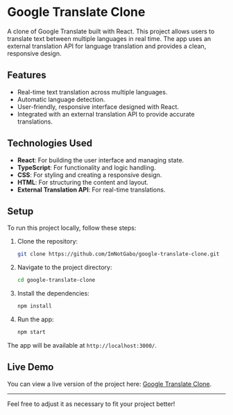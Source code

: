 # Google Translate Clone

A clone of Google Translate built with React. This project allows users to translate text between multiple languages in real time. The app uses an external translation API for language translation and provides a clean, responsive design.

## Features

- Real-time text translation across multiple languages.
- Automatic language detection.
- User-friendly, responsive interface designed with React.
- Integrated with an external translation API to provide accurate translations.

## Technologies Used

- **React**: For building the user interface and managing state.
- **TypeScript**: For functionality and logic handling.
- **CSS**: For styling and creating a responsive design.
- **HTML**: For structuring the content and layout.
- **External Translation API**: For real-time translations.

## Setup

To run this project locally, follow these steps:

1. Clone the repository:

   ```bash
   git clone https://github.com/ImNotGabo/google-translate-clone.git
   ```

2. Navigate to the project directory:

   ```bash
   cd google-translate-clone
   ```

3. Install the dependencies:

   ```bash
   npm install
   ```

4. Run the app:

   ```bash
   npm start
   ```

The app will be available at `http://localhost:3000/`.

## Live Demo

You can view a live version of the project here: [Google Translate Clone](https://clone-google-translate.netlify.app/).


---

Feel free to adjust it as necessary to fit your project better!
